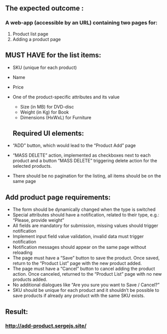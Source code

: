 ## The expected outcome :

### A web-app (accessible by an URL) containing two pages for:

1. Product list page
2. Adding a product page

## MUST HAVE for the list items:

- SKU (unique for each product)
- Name
- Price
- One of the product-specific attributes and its value
    - Size (in MB) for DVD-disc
    - Weight (in Kg) for Book
    - Dimensions (HxWxL) for Furniture
    
   ## Required UI elements:

- “ADD” button, which would lead to the “Product Add” page
- “MASS DELETE” action, implemented as checkboxes next to each product and a button “MASS DELETE” triggering delete action for the selected products.
- There should be no pagination for the listing, all items should be on the same page

## **Add product page requirements:**

- The form should be dynamically changed when the type is switched
- Special attributes should have a notification, related to their type, e.g.: “Please, provide weight”
- All fields are mandatory for submission, missing values should trigger notification
- Implement input field value validation, invalid data must trigger notification
- Notification messages should appear on the same page without reloading
- The page must have a “Save” button to save the product. Once saved, return to the “Product List” page with the new product added.
- The page must have a “Cancel” button to cancel adding the product action. Once canceled, returned to the “Product List” page with no new products added.
- No additional dialogues like “Are you sure you want to Save / Cancel?”
- SKU should be unique for each product and it shouldn’t be possible to save products if already any product with the same SKU exists.

## Result:
### http://add-product.sergejs.site/
